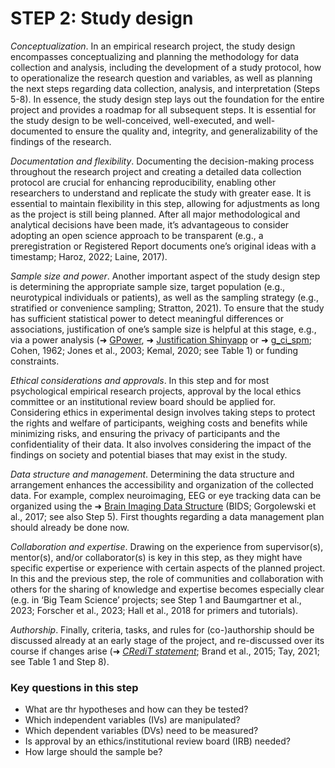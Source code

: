 # STEP 2: Study design

_Conceptualization_. In an empirical research project, the study design encompasses conceptualizing and planning the methodology for data collection and analysis, including the development of a study protocol, how to operationalize the research question and variables, as well as planning the next steps regarding data collection, analysis, and interpretation (Steps 5-8). In essence, the study design step lays out the foundation for the entire project and provides a roadmap for all subsequent steps. It is essential for the study design to be well-conceived, well-executed, and well-documented to ensure the quality and, integrity, and generalizability of the findings of the research. 

_Documentation and flexibility_. Documenting the decision-making process throughout the research project and creating a detailed data collection protocol are crucial for enhancing reproducibility, enabling other researchers to understand and replicate the study with greater ease. It is essential to maintain flexibility in this step, allowing for adjustments as long as the project is still being planned. After all major methodological and analytical decisions have been made, it’s advantageous to consider adopting an open science approach to be transparent (e.g., a preregistration or Registered Report documents one’s original ideas with a timestamp; Haroz, 2022; Laine, 2017). 

_Sample size and power_. Another important aspect of the study design step is determining the appropriate sample size, target population (e.g., neurotypical individuals or patients), as well as the sampling strategy (e.g., stratified or convenience sampling; Stratton, 2021). To ensure that the study has sufficient statistical power to detect meaningful differences or associations, justification of one’s sample size is helpful at this stage, e.g., via a power analysis (➜ [GPower](https://www.psychologie.hhu.de/arbeitsgruppen/allgemeine-psychologie-und-arbeitspsychologie/gpower), ➜ [Justification Shinyapp](https://shiny.ieis.tue.nl/sample_size_justification/) or ➜ [g_ci_spm](https://github.com/Fungisai/g_ci_spm); Cohen, 1962; Jones et al., 2003; Kemal, 2020; see Table 1) or funding constraints. 

_Ethical considerations and approvals_. In this step and for most psychological empirical research projects, approval by the local ethics committee or an institutional review board should be applied for. Considering ethics in experimental design involves taking steps to protect the rights and welfare of participants, weighing costs and benefits while minimizing risks, and ensuring the privacy of participants and the confidentiality of their data. It also involves considering the impact of the findings on society and potential biases that may exist in the study. 

_Data structure and management_. Determining the data structure and arrangement enhances the accessibility and organization of the collected data. For example, complex neuroimaging, EEG or eye tracking data can be organized using the ➜ [Brain Imaging Data Structure](https://bids.neuroimaging.io/) (BIDS; Gorgolewski et al., 2017; see also Step 5). First thoughts regarding a data management plan should already be done now.

_Collaboration and expertise_. Drawing on the experience from supervisor(s), mentor(s), and/or collaborator(s) is key in this step, as they might have specific expertise or experience with certain aspects of the planned project. In this and the previous step, the role of communities and collaboration with others  for the sharing of knowledge and expertise becomes especially clear (e.g. in ‘Big Team Science’ projects; see Step 1 and Baumgartner et al., 2023; Forscher et al., 2023; Hall et al., 2018 for primers and tutorials).

_Authorship_. Finally, criteria, tasks, and rules for (co-)authorship should be discussed already at an early stage of the project, and re-discussed over its course if changes arise (➜ [_CRediT statement_](https://credit.niso.org); Brand et al., 2015; Tay, 2021; see Table 1 and Step 8). 

### Key questions in this step
- What are thr hypotheses and how can they be tested?
- Which independent variables (IVs) are manipulated?
- Which dependent variables (DVs) need to be measured?
- Is approval by an ethics/institutional review board (IRB) needed?
- How large should the sample be?
